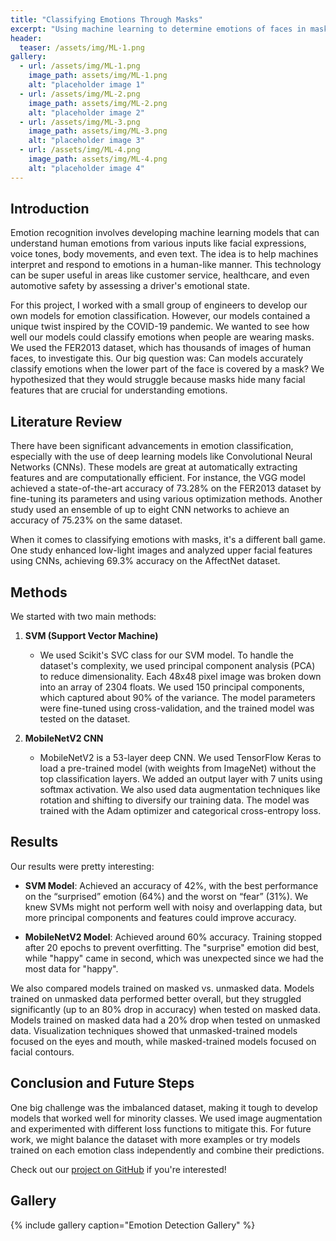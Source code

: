 ```yaml
---
title: "Classifying Emotions Through Masks"
excerpt: "Using machine learning to determine emotions of faces in masks."
header:
  teaser: /assets/img/ML-1.png
gallery:
  - url: /assets/img/ML-1.png
    image_path: assets/img/ML-1.png
    alt: "placeholder image 1"
  - url: /assets/img/ML-2.png
    image_path: assets/img/ML-2.png
    alt: "placeholder image 2"
  - url: /assets/img/ML-3.png
    image_path: assets/img/ML-3.png
    alt: "placeholder image 3"
  - url: /assets/img/ML-4.png
    image_path: assets/img/ML-4.png
    alt: "placeholder image 4"
---
```


## Introduction

Emotion recognition involves developing machine learning models that can understand human emotions from various inputs like facial expressions, voice tones, body movements, and even text. The idea is to help machines interpret and respond to emotions in a human-like manner. This technology can be super useful in areas like customer service, healthcare, and even automotive safety by assessing a driver's emotional state.

For this project, I worked with a small group of engineers to develop our own models for emotion classification. However, our models contained a unique twist inspired by the COVID-19 pandemic. We wanted to see how well our models could classify emotions when people are wearing masks. We used the FER2013 dataset, which has thousands of images of human faces, to investigate this. Our big question was: Can models accurately classify emotions when the lower part of the face is covered by a mask? We hypothesized that they would struggle because masks hide many facial features that are crucial for understanding emotions.

## Literature Review

There have been significant advancements in emotion classification, especially with the use of deep learning models like Convolutional Neural Networks (CNNs). These models are great at automatically extracting features and are computationally efficient. For instance, the VGG model achieved a state-of-the-art accuracy of 73.28% on the FER2013 dataset by fine-tuning its parameters and using various optimization methods. Another study used an ensemble of up to eight CNN networks to achieve an accuracy of 75.23% on the same dataset.

When it comes to classifying emotions with masks, it's a different ball game. One study enhanced low-light images and analyzed upper facial features using CNNs, achieving 69.3% accuracy on the AffectNet dataset.

## Methods

We started with two main methods:

1. **SVM (Support Vector Machine)**
   - We used Scikit's SVC class for our SVM model. To handle the dataset's complexity, we used principal component analysis (PCA) to reduce dimensionality. Each 48x48 pixel image was broken down into an array of 2304 floats. We used 150 principal components, which captured about 90% of the variance. The model parameters were fine-tuned using cross-validation, and the trained model was tested on the dataset.

2. **MobileNetV2 CNN**
   - MobileNetV2 is a 53-layer deep CNN. We used TensorFlow Keras to load a pre-trained model (with weights from ImageNet) without the top classification layers. We added an output layer with 7 units using softmax activation. We also used data augmentation techniques like rotation and shifting to diversify our training data. The model was trained with the Adam optimizer and categorical cross-entropy loss.

## Results

Our results were pretty interesting:

- **SVM Model**: Achieved an accuracy of 42%, with the best performance on the “surprised” emotion (64%) and the worst on “fear” (31%). We knew SVMs might not perform well with noisy and overlapping data, but more principal components and features could improve accuracy.

- **MobileNetV2 Model**: Achieved around 60% accuracy. Training stopped after 20 epochs to prevent overfitting. The "surprise" emotion did best, while "happy" came in second, which was unexpected since we had the most data for "happy".

We also compared models trained on masked vs. unmasked data. Models trained on unmasked data performed better overall, but they struggled significantly (up to an 80% drop in accuracy) when tested on masked data. Models trained on masked data had a 20% drop when tested on unmasked data. Visualization techniques showed that unmasked-trained models focused on the eyes and mouth, while masked-trained models focused on facial contours.

## Conclusion and Future Steps

One big challenge was the imbalanced dataset, making it tough to develop models that worked well for minority classes. We used image augmentation and experimented with different loss functions to mitigate this. For future work, we might balance the dataset with more examples or try models trained on each emotion class independently and combine their predictions.

Check out our [project on GitHub](https://github.com/wal627/EmotionDetection) if you're interested!

## Gallery
{% include gallery caption="Emotion Detection Gallery" %}
